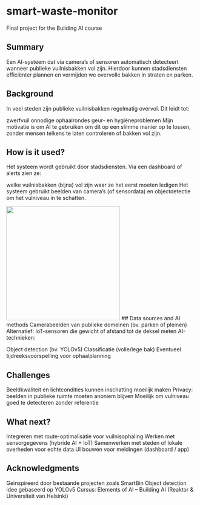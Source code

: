 # smart-waste-monitor
Final project for the Building AI course

## Summary
Een AI-systeem dat via camera’s of sensoren automatisch detecteert wanneer publieke vuilnisbakken vol zijn. Hierdoor kunnen stadsdiensten efficiënter plannen en vermijden we overvolle bakken in straten en parken.

## Background
In veel steden zijn publieke vuilnisbakken regelmatig overvol. Dit leidt tot:

zwerfvuil
onnodige ophaalrondes
geur- en hygiëneproblemen
Mijn motivatie is om AI te gebruiken om dit op een slimme manier op te lossen, zonder mensen telkens te laten controleren of bakken vol zijn.

## How is it used?
Het systeem wordt gebruikt door stadsdiensten. Via een dashboard of alerts zien ze:

welke vuilnisbakken (bijna) vol zijn
waar ze het eerst moeten ledigen
Het systeem gebruikt beelden van camera’s (of sensordata) en objectdetectie om het vulniveau in te schatten.

<img src="https://upload.wikimedia.org/wikipedia/commons/5/5e/Sleeping_cat_on_her_back.jpg" width="300">
## Data sources and AI methods
Camerabeelden van publieke domeinen (bv. parken of pleinen)
Alternatief: IoT-sensoren die gewicht of afstand tot de deksel meten
AI-technieken:

Object detection (bv. YOLOv5)
Classificatie (volle/lege bak)
Eventueel tijdreeksvoorspelling voor ophaalplanning
## Challenges
Beeldkwaliteit en lichtcondities kunnen inschatting moeilijk maken
Privacy: beelden in publieke ruimte moeten anoniem blijven
Moeilijk om vulniveau goed te detecteren zonder referentie
## What next?
Integreren met route-optimalisatie voor vuilnisophaling
Werken met sensorgegevens (hybride AI + IoT)
Samenwerken met steden of lokale overheden voor echte data
UI bouwen voor meldingen (dashboard / app)
## Acknowledgments
Geïnspireerd door bestaande projecten zoals SmartBin
Object detection idee gebaseerd op YOLOv5
Cursus: Elements of AI – Building AI (Reaktor & Universiteit van Helsinki)

